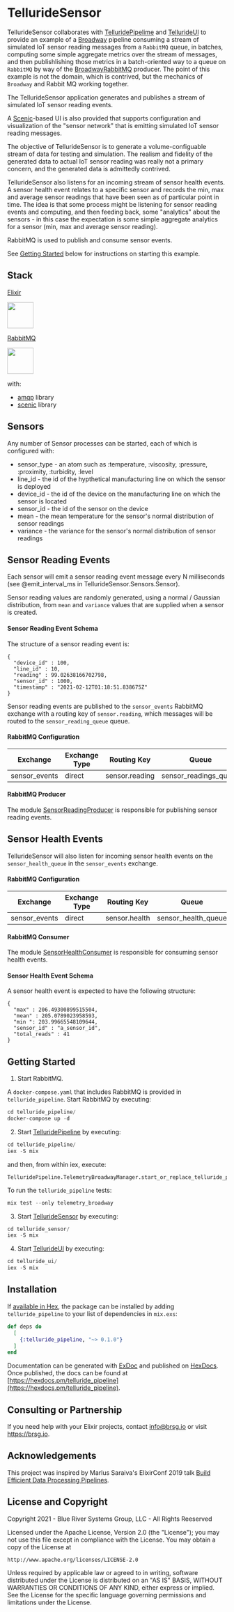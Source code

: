 # TellurideSensor

TellurideSensor collaborates with [TelluridePipelime](https://github.com/brsg/telluride_pipeline) and [TellurideUI](https://github.com/brsg/telluride_ui) to provide an example of a [Broadway](https://github.com/dashbitco/broadway) pipeline consuming a stream of simulated IoT sensor reading messages from a `RabbitMQ` queue, in batches, computing some simple aggregate metrics over the stream of messages, and then publishlishing those metrics in a batch-oriented way to a queue on `RabbitMQ` by way of the [BroadwayRabbitMQ](https://github.com/dashbitco/broadway_rabbitmq) producer.  The point of this example is not the domain, which is contrived, but the mechanics of `Broadway` and Rabbit MQ working together.

The TellurideSensor application generates and publishes a stream of simulated IoT sensor reading events.

A [Scenic](https://github.com/boydm/scenic)-based UI is also provided that supports configuration and visualization of the "sensor network" that is emitting simulated IoT sensor reading messages.

The objective of TellurideSensor is to generate a volume-configuable stream of data for testing and simulation. The realism and fidelity of the generated data to actual IoT sensor reading was really not a primary concern, and the generated data is admittedly contrived.

TellurideSensor also listens for an incoming stream of sensor health events. A sensor health event relates to a specific sensor and records the min, max and average sensor readings that have been seen as of particular point in time. The idea is that some process might be listening for sensor reading events and computing, and then feeding back, some "analytics" about the sensors - in this case the expectation is some simple aggregate analytics for a sensor (min, max and average sensor reading).

RabbitMQ is used to publish and consume sensor events.

See [Getting Started](#getting-started) below for instructions on starting this example.

## Stack

[Elixir](https://elixir-lang.org/)

<img src="https://elixir-lang.org/images/logo/logo.png" height="60" />

[RabbitMQ](https://www.rabbitmq.com/)

<img src="https://avatars.githubusercontent.com/u/96669?s=200&v=4" height="60" />

with:
* [amqp](https://github.com/pma/amqp) library
* [scenic](https://github.com/boydm/scenic) library

## Sensors

Any number of Sensor processes can be started, each of which is configured with: 
* sensor_type - an atom such as :temperature, :viscosity, :pressure, :proximity, :turbidity, :level
* line_id - the id of the hypthetical manufacturing line on which the sensor is deployed
* device_id - the id of the device on the manufacturing line on which the sensor is located
* sensor_id - the id of the sensor on the device
* mean - the mean temperature for the sensor's normal distribution of sensor readings
* variance - the variance for the sensor's normal distribution of sensor readings

## Sensor Reading Events

Each sensor will emit a sensor reading event message every N milliseconds (see @emit_interval_ms in TellurideSensor.Sensors.Sensor).

Sensor reading values are randomly generated, using a normal / Gaussian distribution, from `mean` and `variance` values that are supplied when a sensor is created.

#### Sensor Reading Event Schema

The structure of a sensor reading event is:
```
{
  "device_id" : 100, 
  "line_id" : 10, 
  "reading" : 99.02638166702798, 
  "sensor_id" : 1000, 
  "timestamp" : "2021-02-12T01:18:51.838675Z"
}
```

Sensor reading events are published to the `sensor_events` RabbitMQ exchange with a routing key of `sensor.reading`, which messages will be routed to the `sensor_reading_queue` queue.

#### RabbitMQ Configuration

| Exchange | Exchange Type | Routing Key | Queue |
| -------- | ---- | ----------- | ----- |
| sensor_events | direct | sensor.reading | sensor_readings_queue |

#### RabbitMQ Producer

The module [SensorReadingProducer](lib/telluride_sensor/messaging/sensor_reading_producer.ex) is responsible for publishing sensor reading events.

## Sensor Health Events

TellurideSensor will also listen for incoming sensor health events on the `sensor_health_queue` in the `sensor_events` exchange.

#### RabbitMQ Configuration

| Exchange | Exchange Type | Routing Key | Queue |
| -------- | ---- | ----------- | ----- |
| sensor_events | direct | sensor.health | sensor_health_queue |

#### RabbitMQ Consumer

The module [SensorHealthConsumer](lib/telluride_sensor/messaging/sensor_health_consumer.ex) is responsible for consuming sensor health events.

#### Sensor Health Event Schema

A sensor health event is expected to have the following structure:

```
{
  "max" : 206.49300899515504, 
  "mean" : 205.0789023958593,
  "min ": 203.99665548109644,
  "sensor_id" : "a_sensor_id",
  "total_reads" : 41
}
```

## <a name="getting-started"></a> Getting Started

1. Start RabbitMQ.

A `docker-compose.yaml` that includes RabbitMQ is provided in `telluride_pipeline`. Start RabbitMQ by executing:

```elixir
cd telluride_pipeline/
docker-compose up -d
```

2. Start [TelluridePipeline](https://github.com/brsg/telluride_pipeline) by executing:

```Elixir
cd telluride_pipeline/
iex -S mix
```

and then, from within iex, execute:

```
TelluridePipeline.TelemetryBroadwayManager.start_or_replace_telluride_pipeline/1
```

To run the `telluride_pipeline` tests:

```elixir
mix test --only telemetry_broadway
```

3. Start [TellurideSensor](https://github.com/brsg/telluride_sensor) by executing:

```elixir
cd telluride_sensor/
iex -S mix
```

4. Start [TellurideUI](https://github.com/brsg/telluride_ui) by executing:
```Elixir
cd telluride_ui/
iex -S mix
```

## Installation

If [available in Hex](https://hex.pm/docs/publish), the package can be installed
by adding `telluride_pipeline` to your list of dependencies in `mix.exs`:

```elixir
def deps do
  [
    {:telluride_pipeline, "~> 0.1.0"}
  ]
end
```

Documentation can be generated with [ExDoc](https://github.com/elixir-lang/ex_doc)
and published on [HexDocs](https://hexdocs.pm). Once published, the docs can
be found at [https://hexdocs.pm/telluride_pipeline](https://hexdocs.pm/telluride_pipeline).

## Consulting or Partnership

If you need help with your Elixir projects, contact <info@brsg.io> or visit <https://brsg.io>.

## Acknowledgements

This project was inspired by Marlus Saraiva's ElixirConf 2019 talk [Build Efficient Data Processing Pipelines](https://youtu.be/tPu-P97-cbE).


## License and Copyright

Copyright 2021 - Blue River Systems Group, LLC - All Rights Reeserved

Licensed under the Apache License, Version 2.0 (the "License");
you may not use this file except in compliance with the License.
You may obtain a copy of the License at

    http://www.apache.org/licenses/LICENSE-2.0

Unless required by applicable law or agreed to in writing, software
distributed under the License is distributed on an "AS IS" BASIS,
WITHOUT WARRANTIES OR CONDITIONS OF ANY KIND, either express or implied.
See the License for the specific language governing permissions and
limitations under the License.
